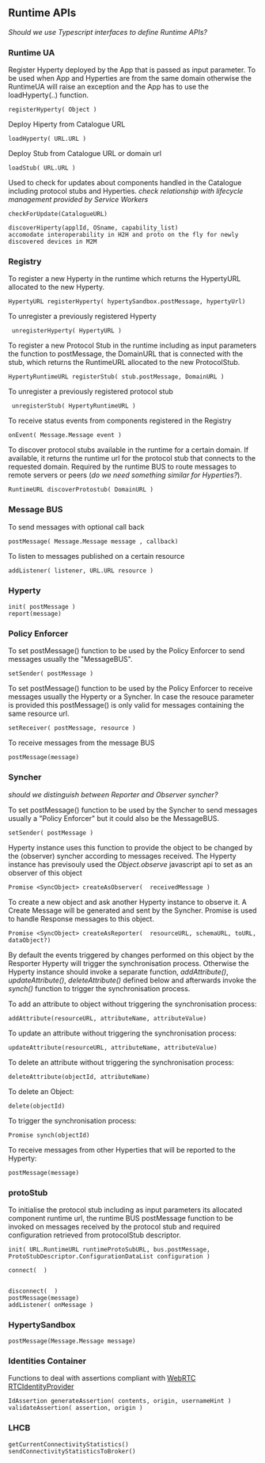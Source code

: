 ## Runtime APIs

*Should we use Typescript interfaces to define Runtime APIs?*

### Runtime UA

Register Hyperty deployed by the App that is passed as input parameter. To be used when App and Hyperties are from the same domain otherwise the RuntimeUA will raise an exception and the App has to use the loadHyperty(..) function.

    registerHyperty( Object )

Deploy Hiperty from Catalogue URL

    loadHyperty( URL.URL )
 
Deploy Stub from Catalogue URL or domain url

    loadStub( URL.URL )

Used to check for updates about components handled in the Catalogue including protocol stubs and Hyperties. *check relationship with lifecycle management provided by Service Workers*

    checkForUpdate(CatalogueURL)
    
    discoverHiperty(applId, OSname, capability_list) 
    accomodate interoperability in H2H and proto on the fly for newly discovered devices in M2M

### Registry

To register a new Hyperty in the runtime which returns the HypertyURL allocated to the new Hyperty.

    HypertyURL registerHyperty( hypertySandbox.postMessage, hypertyUrl)
    
To unregister a previously registered Hyperty

     unregisterHyperty( HypertyURL )
    
To register a new Protocol Stub in the runtime including as input parameters the function to postMessage, the DomainURL that is connected with the stub, which returns the RuntimeURL allocated to the new ProtocolStub.

    HypertyRuntimeURL registerStub( stub.postMessage, DomainURL )
    
To unregister a previously registered protocol stub

     unregisterStub( HypertyRuntimeURL )

To receive status events from components registered in the Registry

    onEvent( Message.Message event )

To discover protocol stubs available in the runtime for a certain domain. If available, it returns the runtime url for the protocol stub that connects to the requested domain. Required by the runtime BUS to route messages to remote servers or peers (*do we need something similar for Hyperties?*).

    RuntimeURL discoverProtostub( DomainURL )

### Message BUS

To send messages with optional call back

    postMessage( Message.Message message , callback)

To listen to messages published on a certain resource

    addListener( listener, URL.URL resource )
    
### Hyperty

    init( postMessage )
    report(message)

### Policy Enforcer

To set postMessage() function to be used by the Policy Enforcer to send messages usually the "MessageBUS". 

    setSender( postMessage )
    
To set postMessage() function to be used by the Policy Enforcer to receive messages usually the Hyperty or a Syncher. In case the resouce parameter is provided this postMessage() is only valid for messages containing the same resource url.

    setReceiver( postMessage, resource )

To receive messages from the message BUS

    postMessage(message)

### Syncher

*should we distinguish between Reporter and Observer syncher?*

To set postMessage() function to be used by the Syncher to send messages usually a "Policy Enforcer" but it could also be the MessageBUS. 

    setSender( postMessage )

Hyperty instance uses this function to provide the object to be changed by the (observer) syncher according to messages received. The Hyperty instance has previsouly used the *Object.observe* javascript api to set as an observer of this object

    Promise <SyncObject> createAsObserver(  receivedMessage )

To create a new object and ask another Hyperty instance to observe it. A Create Message will be generated and sent by the Syncher. Promise is used to handle Response messages to this object. 

    Promise <SyncObject> createAsReporter(  resourceURL, schemaURL, toURL, dataObject?)
    
By default the events triggered by changes performed on this object by the Resporter Hyperty will trigger the synchronisation process. Otherwise the Hyperty instance should invoke a separate function, *addAttribute()*, *updateAttribute()*, *deleteAttribute()* defined below and afterwards invoke the *synch()* function to trigger the synchronisation process.

To add an attribute to object without triggering the synchronisation process:

    addAttribute(resourceURL, attributeName, attributeValue)

To update an attribute without triggering the synchronisation process:

    updateAttribute(resourceURL, attributeName, attributeValue)

To delete an attribute without triggering the synchronisation process:

    deleteAttribute(objectId, attributeName)

To delete an Object:

    delete(objectId)
    
To trigger the synchronisation process:

    Promise synch(objectId)

To receive messages from other Hyperties that will be reported to the Hyperty:

    postMessage(message)

### protoStub

To initialise the protocol stub including as input parameters its allocated component runtime url, the runtime BUS postMessage function to be invoked on messages received by the protocol stub and required configuration retrieved from protocolStub descriptor.

    init( URL.RuntimeURL runtimeProtoSubURL, bus.postMessage, ProtoStubDescriptor.ConfigurationDataList configuration )
    
    connect(  )
    
    
    disconnect(  )
    postMessage(message)
    addListener( onMessage )

### HypertySandbox

    postMessage(Message.Message message)


### Identities Container

Functions to deal with assertions compliant with [WebRTC RTCIdentityProvider](http://w3c.github.io/webrtc-pc/#identity-provider-interaction)

    IdAssertion generateAssertion( contents, origin, usernameHint )
    validateAssertion( assertion, origin )

### LHCB

    getCurrentConnectivityStatistics()
    sendConnectivityStatisticsToBroker()
    
